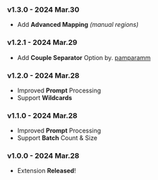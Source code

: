 ### v1.3.0 - 2024 Mar.30
- Add **Advanced Mapping** *(manual regions)*

### v1.2.1 - 2024 Mar.29
- Add **Couple Separator** Option by. <ins>pamparamm</ins>

### v1.2.0 - 2024 Mar.28
- Improved **Prompt** Processing
- Support **Wildcards**

### v1.1.0 - 2024 Mar.28
- Improved **Prompt** Processing
- Support **Batch** Count & Size

### v1.0.0 - 2024 Mar.28
- Extension **Released**!
